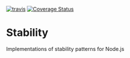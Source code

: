 [![travis](https://img.shields.io/travis/DriveTimeInc/stability-js.svg)](https://travis-ci.org/DriveTimeInc/stability-js)
[![Coverage Status](https://coveralls.io/repos/github/DriveTimeInc/stability-js/badge.svg)](https://coveralls.io/github/DriveTimeInc/stability-js)
# Stability

Implementations of stability patterns for Node.js
